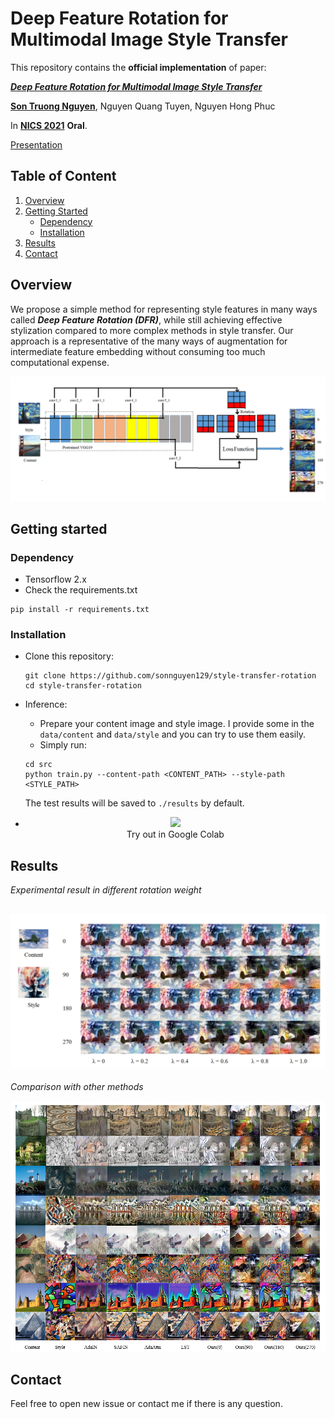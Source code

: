 # Deep Feature Rotation for Multimodal Image Style Transfer

This repository contains the **official implementation** of paper:

[***Deep Feature Rotation for Multimodal Image Style Transfer***](https://drive.google.com/file/d/10PlfQGgqGja60zWoXHrU-9obZCac0IEK/view?usp=sharing) 

[**Son Truong Nguyen**](https://github.com/sonnguyen129), Nguyen Quang Tuyen, Nguyen Hong Phuc

In [**NICS 2021**](http://nafosted-nics.org/) **Oral**.

[Presentation](https://docs.google.com/presentation/d/1QmEaNGX28uZUJ_Gy-NqIWW0nPcdlqrAA/edit?usp=sharing&ouid=103577362269285208414&rtpof=true&sd=true)

## Table of Content

1. [Overview](#overview)
1. [Getting Started](#getting-started)
    - [Dependency](#dependency)
    - [Installation](#installation)
3. [Results](#results)
4. [Contact](#contact)

## Overview
We propose a simple method for representing style features in many ways called ***Deep Feature Rotation (DFR)***, while still achieving effective stylization compared to more complex methods in style transfer. Our approach is a representative of the many ways of augmentation for intermediate feature embedding without consuming too much computational expense.

![image2](./doc/model.png)

## Getting started
### Dependency
- Tensorflow 2.x
- Check the requirements.txt

```shell
pip install -r requirements.txt
```

### Installation
* Clone this repository:
    ```shell
    git clone https://github.com/sonnguyen129/style-transfer-rotation
    cd style-transfer-rotation
    ```
* Inference:
    * Prepare your content image and style image. I provide some in the ```data/content``` and ```data/style``` and you can try to use them easily.
    * Simply run: 
    
    ```shell
    cd src
    python train.py --content-path <CONTENT_PATH> --style-path <STYLE_PATH>
    ```
    
    The test results will be saved to ```./results``` by default.
    
 * <p align="center">
    <a href="https://colab.research.google.com/drive/1nmf4_YnUBq5dGGTgWeN1fYNYOSOKeQ-1?usp=sharing">
    <img src="https://colab.research.google.com/assets/colab-badge.svg"/>
    </a>
        <br>
    Try out in Google Colab
  </p>

## Results
*Experimental result in different rotation weight*

![image3](./doc/rotation_weight.png)
--------------
*Comparison with other methods*

![image4](./doc/SOTA.png)


## Contact
Feel free to open new issue or contact me if there is any question.

